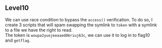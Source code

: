 ## Level10

We can use race condition to bypass the `access()` verification.
To do so, I create 3 scripts that will spam swapping the symlink to `token` with a symlink
to a file we have the right to read.  
The token is `woupa2yuojeeaaed06riuj63c`, we can use it to log in to flag10 and `getflag`.